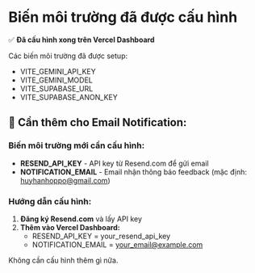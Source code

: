 # Biến môi trường đã được cấu hình

✅ **Đã cấu hình xong trên Vercel Dashboard**

Các biến môi trường đã được setup:
- VITE_GEMINI_API_KEY
- VITE_GEMINI_MODEL  
- VITE_SUPABASE_URL
- VITE_SUPABASE_ANON_KEY

## 📧 **Cần thêm cho Email Notification:**

### Biến môi trường mới cần cấu hình:
- **RESEND_API_KEY** - API key từ Resend.com để gửi email
- **NOTIFICATION_EMAIL** - Email nhận thông báo feedback (mặc định: huyhanhoppo@gmail.com)

### Hướng dẫn cấu hình:
1. **Đăng ký Resend.com** và lấy API key
2. **Thêm vào Vercel Dashboard:**
   - RESEND_API_KEY = your_resend_api_key
   - NOTIFICATION_EMAIL = your_email@example.com

Không cần cấu hình thêm gì nữa.
